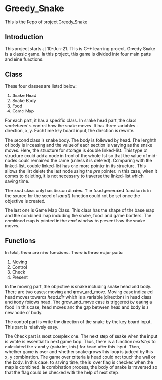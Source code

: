 # Greedy_Snake
This is the Repo of project Greedy_Snake

## Introduction
This project starts at 10-Jun-21. This is C++ learning project. Greedy Snake is a classic game. In this project, this game is divided into four main parts and nine functions. 

## Class
These four classes are listed below:
1. Snake Head
2. Snake Body
3. Food
4. Game Map

For each part, it has a specific class. In snake head part, the class _snakehead_ is control how the snake moves. It has three variables - direction, x, y. Each time key board
input, the direction is rewrite. 

The second class is snake body. The body is followed by head. The lenghth of body is inceasing and the value of each section is varying as the snake moves. Here, the structure
for storage is double linked-list. This type of structure could add a node in front of the whole list so that the value of mid-nodes could remained the same (unless it is 
deleted). Comparing with the linked-list, double linked-list has one more pointer in its structure. This allows the list delete the last node using the _pre_ pointer. In this 
case, when it comes to deleting, it is not necessary to traverse the linked-list which saving time. 

The food class only has its corrdinates. The food generated function is in the source for the seed of _rand()_ function could not be set once the objective is created. 

The last one is Game Map Class. This class has the shape of the base map and the combined map including the snake, food, and game borders. The combined map is printed in the _cmd_
window to present how the snake moves.

## Functions
In total, there are nine functions. There is three major parts:
1. Moving 
2. Control 
3. Check
4. Present

In the moving part, the objective is snake including snake head and body. There are two cases: moving and grow_and_move. Moving case indicated head moves towards _head.dir_ which is a variable (direction) in head class and body follows head. The grow_and_move case is triggered by eating a food. In this case, head moves and the gap between head and body is a new node of body. 

The control part is write the direction of the snake by the key board input. This part is relatively easy. 

The Check part is most complex one. The next step of snake when the input is wrote is essential to next game loop. Thus, there is a function _nextstep_ to calculated the x and y (pair<int, int>) for head after this input. Then, whether game is over and whether snake grows this loop is judged by this x, y combination. The game over criteria is head could not touch the wall or the body. In this case, to saving time, the is_over flag is checked when the map is combined. In combination process, the body of snake is traversed so that the flag could be checked with the help of next step.
















